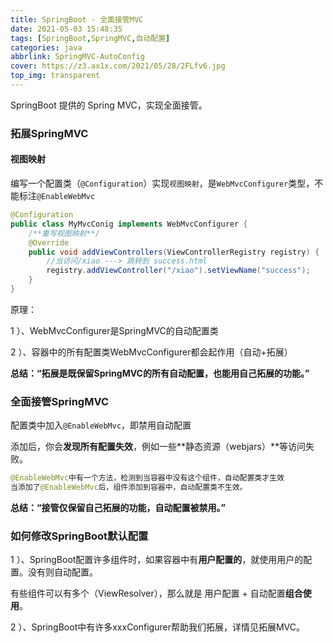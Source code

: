 ```yaml
---
title: SpringBoot - 全面接管MVC 
date: 2021-05-03 15:48:35 
tags: [SpringBoot,SpringMVC,自动配置]
categories: java 
abbrlink: SpringMVC-AutoConfig 
cover: https://z3.ax1x.com/2021/05/28/2FLfv6.jpg
top_img: transparent
---
```


SpringBoot 提供的 Spring MVC，实现全面接管。

<!--more-->

### 拓展SpringMVC

#### 视图映射

编写一个配置类（`@Configuration`）实现`视图映射`，是`WebMvcConfigurer`类型，不能标注`@EnableWebMvc`

```java
@Configuration
public class MyMvcConig implements WebMvcConfigurer {
    /**重写视图映射**/
    @Override
    public void addViewControllers(ViewControllerRegistry registry) {
        //当访问/xiao ---> 跳转到 success.html
        registry.addViewController("/xiao").setViewName("success");
    }
}
```

原理：

 1 ）、WebMvcConfigurer是SpringMVC的自动配置类

 2 ）、容器中的所有配置类WebMvcConfigurer都会起作用（自动+拓展）

**总结：“拓展是既保留SpringMVC的所有自动配置，也能用自己拓展的功能。”**

### 全面接管SpringMVC

配置类中加入`@EnableWebMvc`，即禁用自动配置

添加后，你会**发现所有配置失效**，例如一些**静态资源（webjars）**等访问失败。

```java
@EnableWebMvc中有一个方法，检测到当容器中没有这个组件，自动配置类才生效
当添加了@EnableWebMvc后，组件添加到容器中，自动配置类不生效。
```

**总结：“接管仅保留自己拓展的功能，自动配置被禁用。”**

### 如何修改SpringBoot默认配置

1 ）、SpringBoot配置许多组件时，如果容器中有**用户配置的**，就使用用户的配置。没有则自动配置。

 有些组件可以有多个（ViewResolver），那么就是 用户配置 + 自动配置**组合使用**。

2 ）、SpringBoot中有许多xxxConfigurer帮助我们拓展，详情见拓展MVC。